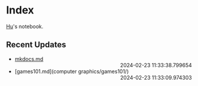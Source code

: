 
# Index

[Hu](https://zhuhu00.top/)'s notebook.

## Recent Updates
- [mkdocs.md](mkdocs/) <div style="text-align: right">2024-02-23 11:33:38.799654</div>
- [games101.md](computer graphics/games101/) <div style="text-align: right">2024-02-23 11:33:09.974303</div>
